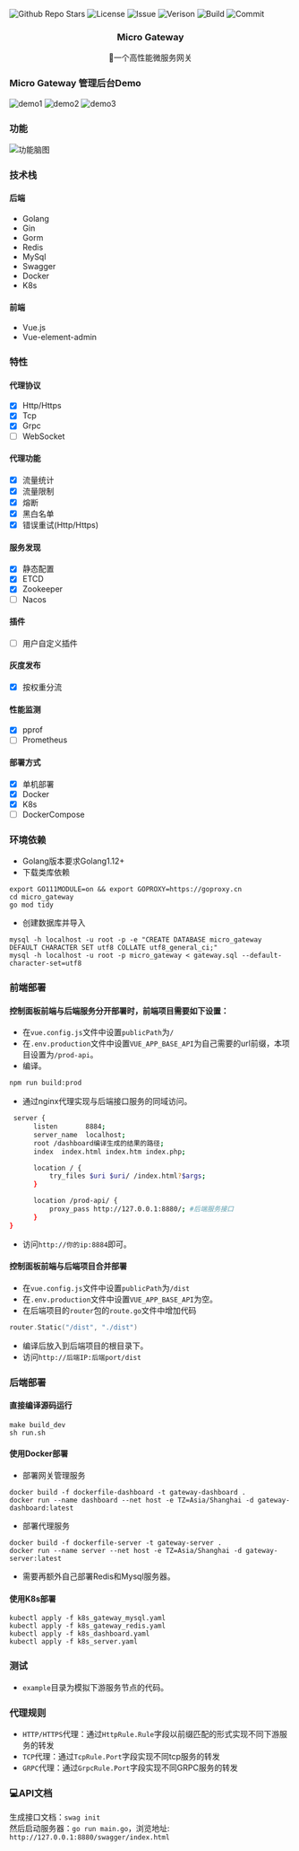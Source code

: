 ![Github Repo Stars](https://img.shields.io/github/stars/hugokung/micro_gateway?style=plastic
)
![License](https://img.shields.io/github/license/hugokung/micro_gateway?style=plastic&color=green
)
![Issue](https://img.shields.io/github/issues-search/hugokung/micro_gateway?query=is%3Aopen%20label%3Aenhancement&style=plastic&color=red
)
![Verison](https://img.shields.io/github/v/tag/hugokung/micro_gateway?sort=semver&style=plastic&label=version&color=yellow
)
![Build](https://img.shields.io/github/actions/workflow/status/hugokung/micro_gateway/release.yml?style=plastic
)
![Commit](https://img.shields.io/github/commits-since/hugokung/micro_gateway/latest?style=plastic&color=pink
)
<div align="center">

<h3 align="center">Micro Gateway</h3>
  <p align="center">
    🧱一个高性能微服务网关
    <br />
  </p>
</div>

### Micro Gateway 管理后台Demo
![demo1](./assets/dashboard.png)
![demo2](./assets/service_list.png)
![demo3](./assets/app_list.png)
### 功能
![功能脑图](./assets/功能脑图.png)
### 技术栈
#### 后端
- Golang
- Gin
- Gorm
- Redis
- MySql
- Swagger
- Docker
- K8s
#### 前端
- Vue.js
- Vue-element-admin

### 特性
#### 代理协议
- [x] Http/Https
- [x] Tcp
- [x] Grpc
- [ ] WebSocket

#### 代理功能
- [x] 流量统计
- [x] 流量限制
- [x] 熔断
- [x] 黑白名单
- [x] 错误重试(Http/Https)

#### 服务发现
- [x] 静态配置
- [x] ETCD
- [x] Zookeeper
- [ ] Nacos  

#### 插件
- [ ] 用户自定义插件

#### 灰度发布
- [x] 按权重分流

#### 性能监测
- [x] pprof
- [ ] Prometheus

#### 部署方式
- [x] 单机部署
- [x] Docker
- [x] K8s
- [ ] DockerCompose

### 环境依赖
- Golang版本要求Golang1.12+
- 下载类库依赖
```shell
export GO111MODULE=on && export GOPROXY=https://goproxy.cn
cd micro_gateway
go mod tidy
```
- 创建数据库并导入
```shell
mysql -h localhost -u root -p -e "CREATE DATABASE micro_gateway DEFAULT CHARACTER SET utf8 COLLATE utf8_general_ci;"
mysql -h localhost -u root -p micro_gateway < gateway.sql --default-character-set=utf8
```
### 前端部署
#### 控制面板前端与后端服务分开部署时，前端项目需要如下设置：  
  - 在`vue.config.js`文件中设置`publicPath`为`/`
  - 在`.env.production`文件中设置`VUE_APP_BASE_API`为自己需要的url前缀，本项目设置为`/prod-api`。
  - 编译。
  ```sh
  npm run build:prod
  ```
  - 通过nginx代理实现与后端接口服务的同域访问。
  ```sh
   server {
        listen       8884;
        server_name  localhost;
        root /dashboard编译生成的结果的路径;
        index  index.html index.htm index.php;

        location / {
            try_files $uri $uri/ /index.html?$args;
        }

        location /prod-api/ {
            proxy_pass http://127.0.0.1:8880/; #后端服务接口
        }
  }
  ```
  - 访问`http://你的ip:8884`即可。
#### 控制面板前端与后端项目合并部署   
  - 在`vue.config.js`文件中设置`publicPath`为`/dist`
  - 在`.env.production`文件中设置`VUE_APP_BASE_API`为空。
  - 在后端项目的`router`包的`route.go`文件中增加代码
  ```go
  router.Static("/dist", "./dist")
  ``` 
  - 编译后放入到后端项目的根目录下。
  - 访问`http://后端IP:后端port/dist`
  
### 后端部署
#### 直接编译源码运行
```shell
make build_dev
sh run.sh
```
#### 使用Docker部署  
- 部署网关管理服务
```shell
docker build -f dockerfile-dashboard -t gateway-dashboard .
docker run --name dashboard --net host -e TZ=Asia/Shanghai -d gateway-dashboard:latest
```
- 部署代理服务
```shell
docker build -f dockerfile-server -t gateway-server .
docker run --name server --net host -e TZ=Asia/Shanghai -d gateway-server:latest
```
- 需要再额外自己部署Redis和Mysql服务器。

#### 使用K8s部署
```shell
kubectl apply -f k8s_gateway_mysql.yaml
kubectl apply -f k8s_gateway_redis.yaml
kubectl apply -f k8s_dashboard.yaml
kubectl apply -f k8s_server.yaml
```

### 测试  
- `example`目录为模拟下游服务节点的代码。

### 代理规则
- `HTTP/HTTPS`代理：通过`HttpRule.Rule`字段以前缀匹配的形式实现不同下游服务的转发
- `TCP`代理：通过`TcpRule.Port`字段实现不同tcp服务的转发
- `GRPC`代理：通过`GrpcRule.Port`字段实现不同GRPC服务的转发


### 💻API文档
生成接口文档：`swag init`  
然后启动服务器：`go run main.go`，浏览地址: `http://127.0.0.1:8880/swagger/index.html`
